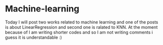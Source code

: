 # Machine-learning
Today I will post two works related to machine learning and one of the posts is about LinearRegression and second one is ralated to KNN. At the moment because of I am writing shorter codes and  so I am not writing comments i guess it is understandable :)
